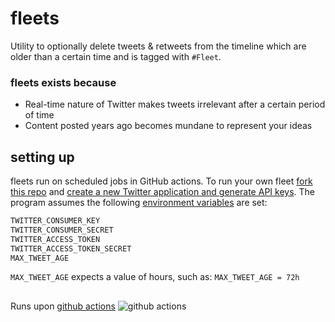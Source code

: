 # fleets

Utility to optionally delete tweets & retweets from the timeline which are older than a certain time and is tagged with `#Fleet`.

### fleets exists because

- Real-time nature of Twitter makes tweets irrelevant after a certain period of time
- Content posted years ago becomes mundane to represent your ideas


## setting up

fleets run on scheduled jobs in GitHub actions. To run your own fleet [fork this repo](https://github.com/alter123/fleets/fork) and [create a new Twitter application and generate API keys](https://apps.twitter.com/). The program assumes the following [environment variables](https://docs.github.com/en/free-pro-team@latest/actions/reference/encrypted-secrets) are set:

```sh
TWITTER_CONSUMER_KEY
TWITTER_CONSUMER_SECRET
TWITTER_ACCESS_TOKEN
TWITTER_ACCESS_TOKEN_SECRET
MAX_TWEET_AGE
```
`MAX_TWEET_AGE` expects a value of hours, such as: `MAX_TWEET_AGE = 72h`

##

Runs upon [github actions](https://github.com/features/actions) ![github actions](https://github.githubassets.com/images/modules/site/features/actions-icon-actions.svg)
